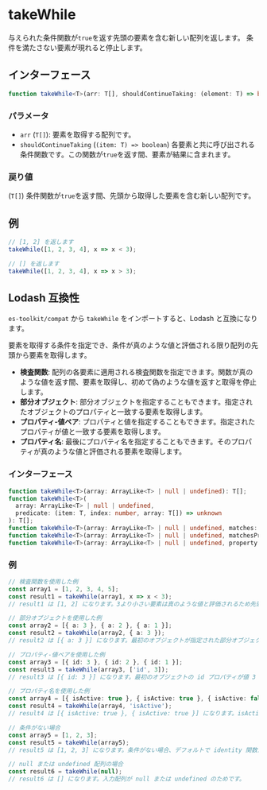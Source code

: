 # takeWhile

与えられた条件関数が`true`を返す先頭の要素を含む新しい配列を返します。
条件を満たさない要素が現れると停止します。

## インターフェース

```typescript
function takeWhile<T>(arr: T[], shouldContinueTaking: (element: T) => boolean): T[];
```

### パラメータ

- `arr` (`T[]`): 要素を取得する配列です。
- `shouldContinueTaking` (`(item: T) => boolean`) 各要素と共に呼び出される条件関数です。この関数が`true`を返す間、要素が結果に含まれます。

### 戻り値

(`T[]`) 条件関数が`true`を返す間、先頭から取得した要素を含む新しい配列です。

## 例

```typescript
// [1, 2] を返します
takeWhile([1, 2, 3, 4], x => x < 3);

// [] を返します
takeWhile([1, 2, 3, 4], x => x > 3);
```

## Lodash 互換性

`es-toolkit/compat` から `takeWhile` をインポートすると、Lodash と互換になります。

要素を取得する条件を指定でき、条件が真のような値と評価される限り配列の先頭から要素を取得します。

- **検査関数**: 配列の各要素に適用される検査関数を指定できます。関数が真のような値を返す間、要素を取得し、初めて偽のような値を返すと取得を停止します。
- **部分オブジェクト**: 部分オブジェクトを指定することもできます。指定されたオブジェクトのプロパティと一致する要素を取得します。
- **プロパティ-値ペア**: プロパティと値を指定することもできます。指定されたプロパティが値と一致する要素を取得します。
- **プロパティ名**: 最後にプロパティ名を指定することもできます。そのプロパティが真のような値と評価される要素を取得します。

### インターフェース

```typescript
function takeWhile<T>(array: ArrayLike<T> | null | undefined): T[];
function takeWhile<T>(
  array: ArrayLike<T> | null | undefined,
  predicate: (item: T, index: number, array: T[]) => unknown
): T[];
function takeWhile<T>(array: ArrayLike<T> | null | undefined, matches: Partial<T>): T[];
function takeWhile<T>(array: ArrayLike<T> | null | undefined, matchesProperty: [keyof T, unknown]): T[];
function takeWhile<T>(array: ArrayLike<T> | null | undefined, property: PropertyKey): T[];
```

### 例

```typescript
// 検査関数を使用した例
const array1 = [1, 2, 3, 4, 5];
const result1 = takeWhile(array1, x => x < 3);
// result1 は [1, 2] になります。3より小さい要素は真のような値と評価されるため先頭から取得され、最初に3以上の値が見つかると停止します。

// 部分オブジェクトを使用した例
const array2 = [{ a: 3 }, { a: 2 }, { a: 1 }];
const result2 = takeWhile(array2, { a: 3 });
// result2 は [{ a: 3 }] になります。最初のオブジェクトが指定された部分オブジェクトとプロパティが一致するためです。

// プロパティ-値ペアを使用した例
const array3 = [{ id: 3 }, { id: 2 }, { id: 1 }];
const result3 = takeWhile(array3, ['id', 3]);
// result3 は [{ id: 3 }] になります。最初のオブジェクトの id プロパティが値 3 と一致するためです。

// プロパティ名を使用した例
const array4 = [{ isActive: true }, { isActive: true }, { isActive: false }];
const result4 = takeWhile(array4, 'isActive');
// result4 は [{ isActive: true }, { isActive: true }] になります。isActive プロパティが真のような値と評価される要素を先頭から取得するためです。

// 条件がない場合
const array5 = [1, 2, 3];
const result5 = takeWhile(array5);
// result5 は [1, 2, 3] になります。条件がない場合、デフォルトで identity 関数が使用されるためです。

// null または undefined 配列の場合
const result6 = takeWhile(null);
// result6 は [] になります。入力配列が null または undefined のためです。
```